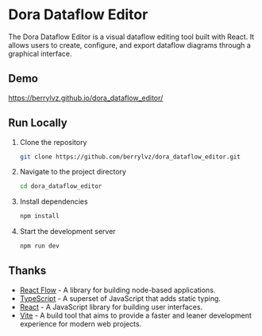 # Dora Dataflow Editor
The Dora Dataflow Editor is a visual dataflow editing tool built with React. It allows users to create, configure, and export dataflow diagrams through a graphical interface.

## Demo
https://berrylvz.github.io/dora_dataflow_editor/

## Run Locally
1. Clone the repository
   ```bash
   git clone https://github.com/berrylvz/dora_dataflow_editor.git
   ```
2. Navigate to the project directory
   ```bash
   cd dora_dataflow_editor
   ```
3. Install dependencies
   ```bash
   npm install
   ```
4. Start the development server
   ```bash
   npm run dev
   ```

## Thanks
- [React Flow](https://reactflow.dev/) - A library for building node-based applications.
- [TypeScript](https://www.typescriptlang.org/) - A superset of JavaScript that adds static typing.
- [React](https://reactjs.org/) - A JavaScript library for building user interfaces.
- [Vite](https://vitejs.dev/) - A build tool that aims to provide a faster and leaner development experience for modern web projects.
